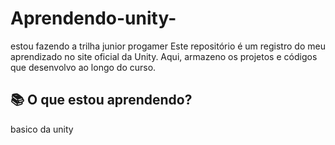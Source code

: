 # Aprendendo-unity-
estou fazendo a trilha junior progamer 
Este repositório é um registro do meu aprendizado  no site oficial da Unity. Aqui, armazeno os projetos e códigos que desenvolvo ao longo do curso.

## 📚 O que estou aprendendo?  
basico da unity 
